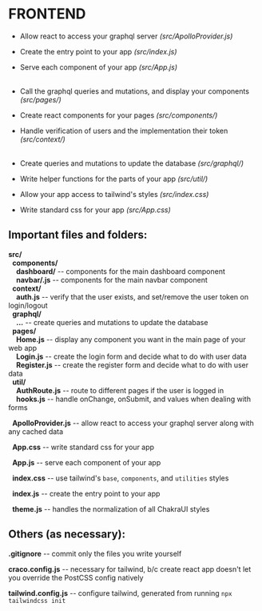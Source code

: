 # FRONTEND

* Allow react to access your graphql server *(src/ApolloProvider.js)*
* Create the entry point to your app *(src/index.js)*
* Serve each component of your app *(src/App.js)* <br/><br/>

* Call the graphql queries and mutations, and display your components *(src/pages/)*
* Create react components for your pages *(src/components/)*
* Handle verification of users and the implementation their token *(src/context/)* <br/><br/>

* Create queries and mutations to update the database *(src/graphql/)*
* Write helper functions for the parts of your app *(src/util/)*
* Allow your app access to tailwind's styles *(src/index.css)*
* Write standard css for your app *(src/App.css)*


## Important files and folders:

**src/**\
&nbsp; **components/**\
&nbsp; &nbsp; **dashboard/** -- components for the main dashboard component\
&nbsp; &nbsp; **navbar/.js** -- components for the main navbar component\
&nbsp; **context/**\
&nbsp; &nbsp; **auth.js** -- verify that the user exists, and set/remove the user token on login/logout\
&nbsp; **graphql/**\
&nbsp; &nbsp; **...** -- create queries and mutations to update the database\
&nbsp; **pages/**\
&nbsp; &nbsp; **Home.js** -- display any component you want in the main page of your web app\
&nbsp; &nbsp; **Login.js** -- create the login form and decide what to do with user data\
&nbsp; &nbsp; **Register.js** -- create the register form and decide what to do with user data\
&nbsp; **util/**\
&nbsp; &nbsp; **AuthRoute.js** -- route to different pages if the user is logged in\
&nbsp; &nbsp; **hooks.js** -- handle onChange, onSubmit, and values when dealing with forms

&nbsp; **ApolloProvider.js** -- allow react to access your graphql server along with any cached data

&nbsp; **App.css** -- write standard css for your app

&nbsp; **App.js** -- serve each component of your app

&nbsp; **index.css** -- use tailwind's `base`, `components`, and `utilities` styles

&nbsp; **index.js** -- create the entry point to your app

&nbsp; **theme.js** -- handles the normalization of all ChakraUI styles

## Others (as necessary):

**.gitignore** -- commit only the files you write yourself

**craco.config.js** -- necessary for tailwind, b/c create react app doesn't let you override the PostCSS config natively

**tailwind.config.js** -- configure tailwind, generated from running `npx tailwindcss init`
